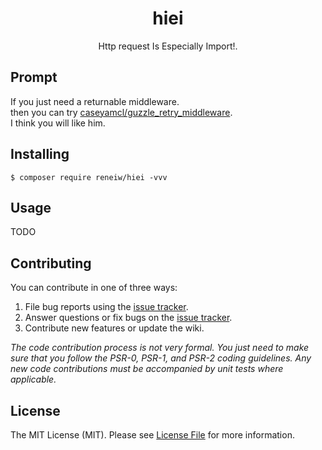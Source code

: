 <h1 align="center"> hiei </h1>

<p align="center"> Http request Is Especially Import!.</p>

## Prompt

If you just need a returnable middleware.  
then you can try [caseyamcl/guzzle_retry_middleware](https://github.com/caseyamcl/guzzle_retry_middleware).  
I think you will like him.

## Installing

```shell
$ composer require reneiw/hiei -vvv
```

## Usage

TODO

## Contributing

You can contribute in one of three ways:

1. File bug reports using the [issue tracker](https://github.com/reneiw/hiei/issues).
2. Answer questions or fix bugs on the [issue tracker](https://github.com/reneiw/hiei/issues).
3. Contribute new features or update the wiki.

_The code contribution process is not very formal. You just need to make sure that you follow the PSR-0, PSR-1, and PSR-2 coding guidelines. Any new code contributions must be accompanied by unit tests where applicable._

## License

The MIT License (MIT). Please see [License File](LICENSE.md) for more information.
